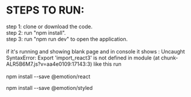 <h1>STEPS TO RUN:</h1>
<bold>step 1:</bold> clone or download the code.<br>
<bold>step 2:</bold> run "npm install".<br>
<bold>step 3:</bold> run "npm run dev" to open the application.
<br><br>
if it's running and showing blank page and in console it shows : Uncaught SyntaxError: Export 'import_react3' is not defined in module (at chunk-ALR5B6M7.js?v=aa4e0109:17143:3) like this run <br><br>
npm install --save @emotion/react<br>

npm install --save @emotion/styled<br>
